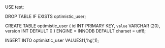 
USE test;

DROP TABLE IF EXISTS optimistic_user;

CREATE TABLE optimistic_user (
    id INT PRIMARY KEY,
    `value` VARCHAR (20),
	version INT DEFAULT 0
) ENGINE = INNODB DEFAULT charset = utf8;

INSERT INTO optimistic_user VALUES(1,'hg',1);